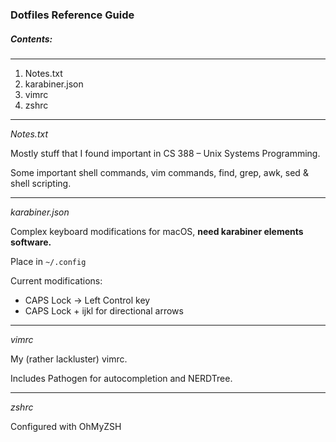 ### Dotfiles Reference Guide

##### Contents:
---
1. Notes.txt 
2. karabiner.json
3. vimrc
4. zshrc
---
*Notes.txt*

Mostly stuff that I found important in CS 388 – Unix Systems Programming.

Some important shell commands, vim commands, find, grep, awk, sed & shell scripting.

---
*karabiner.json*

Complex keyboard modifications for macOS, **need karabiner elements software.**

Place in `~/.config`

Current modifications:
* CAPS Lock -> Left Control key 
* CAPS Lock + ijkl for directional arrows

---
*vimrc*

My (rather lackluster) vimrc.

Includes Pathogen for autocompletion and NERDTree.

---
*zshrc*

Configured with OhMyZSH
